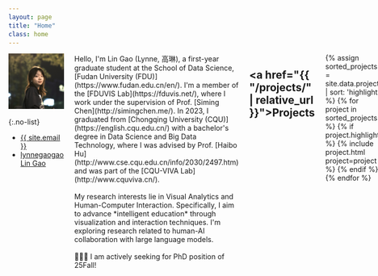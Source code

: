 ```yaml
---
layout: page
title: "Home"
class: home
---
```


<div class="columns" markdown="1">

<div class="me" markdown="1">
<picture>
  <source srcset='/images/lynnegao.jpg' type='image/jpeg' />
  <img
    src='/images/lynnegao.jpg'
    alt='Lin Gao'>
</picture>


{:.no-list}
* <a href="mailto:{{ site.email }}"><i class="fas fa-envelope"></i>  {{ site.email }}</a>
* <a href="https://github.com/lynnegaogao"><i class="fab fa-github" aria-hidden="true"></i> lynnegaogao</a>
<a href="https://scholar.google.com/citations?user=9VqrBe0AAAAJ"><i class="fas fa-fw fa-graduation-cap" aria-hidden="true"></i> Lin Gao</a>
<!--<a href="https://scholar.google.com/citations?user=9VqrBe0AAAAJ"><i class="fas fa-id-card" aria-hidden="true"></i></a>-->
<!--<a href="https://twitter.com/Lynnegaogao"><i class="fab fa-twitter" aria-hidden="true"></i>Lynnegaogao</a>--> 
</div>

<div class="intro" markdown="1">
Hello, I'm Lin Gao (Lynne, 高琳), a first-year graduate student at the School of Data Science, [Fudan University (FDU)](https://www.fudan.edu.cn/en/). I'm a member of the [FDUVIS Lab](https://fduvis.net/), where I work under the supervision of Prof. [Siming Chen](http://simingchen.me/). In 2023, I graduated from [Chongqing University (CQU)](https://english.cqu.edu.cn/) with a bachelor's degree in Data Science and Big Data Technology, where I was advised by Prof. [Haibo Hu](http://www.cse.cqu.edu.cn/info/2030/2497.htm) and was part of the [CQU-VIVA Lab](http://www.cquviva.cn/).
<br><br>
My research interests lie in Visual Analytics and Human-Computer Interaction. Specifically, I aim to advance *intelligent education* through visualization and interaction techniques. I'm exploring research related to human-AI collaboration with large language models.
<br><br>
<span class="bounce">🙋🏻‍♀️ I am actively seeking for PhD position of 25Fall!</span>

</div>




## <a href="{{ "/projects/" | relative_url }}">Projects</a>

<div class="featured-projects">
  {% assign sorted_projects = site.data.projects | sort: 'highlight' %}
  {% for project in sorted_projects %}
    {% if project.highlight %}
      {% include project.html project=project %}
    {% endif %}
  {% endfor %}
</div>

<!--<a href="{{ "/projects/" | relative_url }}" class="button">
  <i class="fas fa-chevron-circle-right"></i>
  Show More Projects
</a>-->

## <a href="{{ "/publications/" | relative_url }}">Publications</a>

<div class="featured-publications">
  {% assign sorted_publications = site.publications | sort: 'year' | reverse %}
  {% for pub in sorted_publications %}
    {% if pub.highlight %}
      <a href="{{ pub.pdf }}" class="publication">
        <strong>{{ pub.title }}</strong>
        <span class="authors">{% for author in pub.authors %}{{ author }}{% unless forloop.last %}, {% endunless %}{% endfor %}</span>.
        <i>{% if pub.venue %}{{ pub.venue }}, {% endif %}{{ pub.year }}</i>.
        {% for award in pub.awards %}<br/><span class="award"><i class="fas fa-{% if award == "Best Paper Award" %}trophy{% else %}award{% endif %}" aria-hidden="true"></i> {{ award }}</span>{% endfor %}
      </a>
    {% endif %}
  {% endfor %}
</div>

<!--<a href="{{ "/publications/" | relative_url }}" class="button">
  <i class="fas fa-chevron-circle-right"></i>
  Show All Publications
</a>-->

